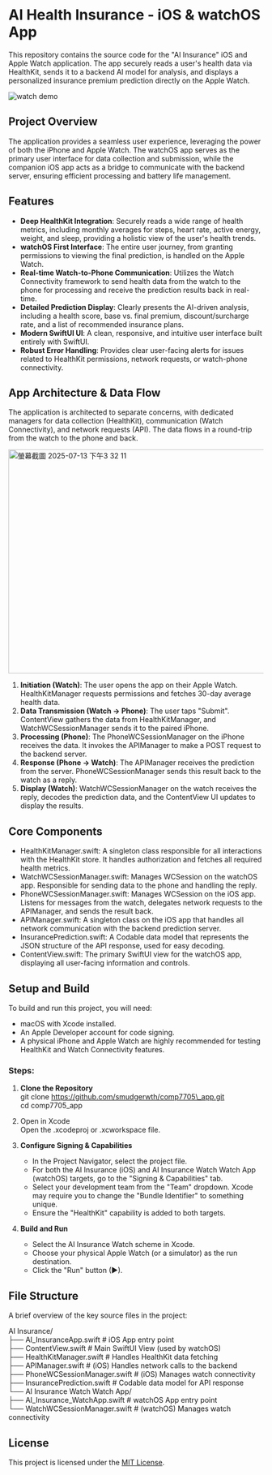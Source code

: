 # **AI Health Insurance \- iOS & watchOS App**

This repository contains the source code for the "AI Insurance" iOS and Apple Watch application. The app securely reads a user's health data via HealthKit, sends it to a backend AI model for analysis, and displays a personalized insurance premium prediction directly on the Apple Watch.

![watch demo](https://github.com/user-attachments/assets/326a1e83-e803-4de7-ba66-c16387360069)

## **Project Overview**

The application provides a seamless user experience, leveraging the power of both the iPhone and Apple Watch. The watchOS app serves as the primary user interface for data collection and submission, while the companion iOS app acts as a bridge to communicate with the backend server, ensuring efficient processing and battery life management.

## **Features**

* **Deep HealthKit Integration**: Securely reads a wide range of health metrics, including monthly averages for steps, heart rate, active energy, weight, and sleep, providing a holistic view of the user's health trends.  
* **watchOS First Interface**: The entire user journey, from granting permissions to viewing the final prediction, is handled on the Apple Watch.  
* **Real-time Watch-to-Phone Communication**: Utilizes the Watch Connectivity framework to send health data from the watch to the phone for processing and receive the prediction results back in real-time.  
* **Detailed Prediction Display**: Clearly presents the AI-driven analysis, including a health score, base vs. final premium, discount/surcharge rate, and a list of recommended insurance plans.  
* **Modern SwiftUI UI**: A clean, responsive, and intuitive user interface built entirely with SwiftUI.  
* **Robust Error Handling**: Provides clear user-facing alerts for issues related to HealthKit permissions, network requests, or watch-phone connectivity.

## **App Architecture & Data Flow**

The application is architected to separate concerns, with dedicated managers for data collection (HealthKit), communication (Watch Connectivity), and network requests (API). The data flows in a round-trip from the watch to the phone and back.

<img width="907" height="442" alt="螢幕截圖 2025-07-13 下午3 32 11" src="https://github.com/user-attachments/assets/27f54a81-ec0f-47ee-90a3-2e7f6e8e0050" />


1. **Initiation (Watch)**: The user opens the app on their Apple Watch. HealthKitManager requests permissions and fetches 30-day average health data.  
2. **Data Transmission (Watch \-\> Phone)**: The user taps "Submit". ContentView gathers the data from HealthKitManager, and WatchWCSessionManager sends it to the paired iPhone.  
3. **Processing (Phone)**: The PhoneWCSessionManager on the iPhone receives the data. It invokes the APIManager to make a POST request to the backend server.  
4. **Response (Phone \-\> Watch)**: The APIManager receives the prediction from the server. PhoneWCSessionManager sends this result back to the watch as a reply.  
5. **Display (Watch)**: WatchWCSessionManager on the watch receives the reply, decodes the prediction data, and the ContentView UI updates to display the results.

## **Core Components**

* HealthKitManager.swift: A singleton class responsible for all interactions with the HealthKit store. It handles authorization and fetches all required health metrics.  
* WatchWCSessionManager.swift: Manages WCSession on the watchOS app. Responsible for sending data to the phone and handling the reply.  
* PhoneWCSessionManager.swift: Manages WCSession on the iOS app. Listens for messages from the watch, delegates network requests to the APIManager, and sends the result back.  
* APIManager.swift: A singleton class on the iOS app that handles all network communication with the backend prediction server.  
* InsurancePrediction.swift: A Codable data model that represents the JSON structure of the API response, used for easy decoding.  
* ContentView.swift: The primary SwiftUI view for the watchOS app, displaying all user-facing information and controls.


## **Setup and Build**

To build and run this project, you will need:

* macOS with Xcode installed.  
* An Apple Developer account for code signing.  
* A physical iPhone and Apple Watch are highly recommended for testing HealthKit and Watch Connectivity features.

### **Steps:**

1. **Clone the Repository**  
   git clone https://github.com/smudgerwth/comp7705\_app.git  
   cd comp7705\_app

2. Open in Xcode  
   Open the .xcodeproj or .xcworkspace file.

3. **Configure Signing & Capabilities**  
   * In the Project Navigator, select the project file.  
   * For both the AI Insurance (iOS) and AI Insurance Watch Watch App (watchOS) targets, go to the "Signing & Capabilities" tab.  
   * Select your development team from the "Team" dropdown. Xcode may require you to change the "Bundle Identifier" to something unique.  
   * Ensure the "HealthKit" capability is added to both targets.

4. **Build and Run**  
   * Select the AI Insurance Watch scheme in Xcode.  
   * Choose your physical Apple Watch (or a simulator) as the run destination.  
   * Click the "Run" button (▶).

## **File Structure**

A brief overview of the key source files in the project:

AI Insurance/  
├── AI\_InsuranceApp.swift           \# iOS App entry point  
├── ContentView.swift               \# Main SwiftUI View (used by watchOS)  
├── HealthKitManager.swift          \# Handles HealthKit data fetching  
├── APIManager.swift                \# (iOS) Handles network calls to the backend  
├── PhoneWCSessionManager.swift     \# (iOS) Manages watch connectivity  
├── InsurancePrediction.swift       \# Codable data model for API response  
└── AI Insurance Watch Watch App/  
    ├── AI\_Insurance\_WatchApp.swift \# watchOS App entry point  
    └── WatchWCSessionManager.swift \# (watchOS) Manages watch connectivity  


## **License**

This project is licensed under the [MIT License](https://www.google.com/search?q=LICENSE).
